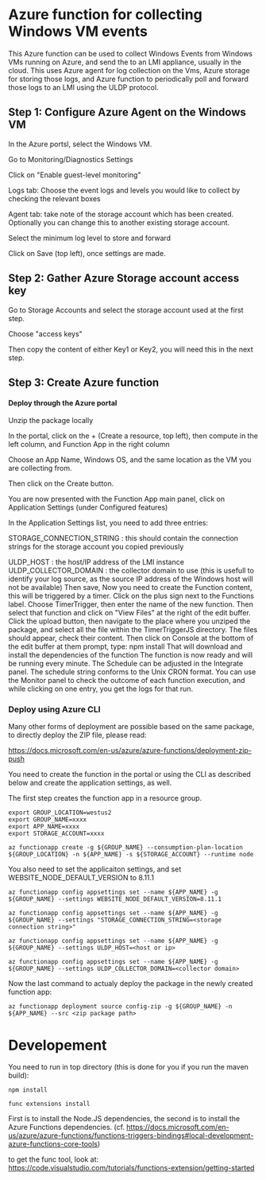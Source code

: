 # Azure function for collecting Windows VM events

This Azure function can be used to collect Windows Events from Windows VMs running on Azure, and send the to an LMI appliance, usually in the cloud.
This uses Azure agent for log collection on the Vms, Azure storage for storing those logs, and Azure function to periodically poll and forward those logs to an LMI using the ULDP protocol.

## Step 1: Configure Azure Agent on the Windows VM

In the Azure portsl, select the Windows VM.

Go to Monitoring/Diagnostics Settings

Click on "Enable guest-level monitoring"

Logs tab: Choose the event logs and levels you would like to collect by checking the relevant boxes

Agent tab: take note of the storage account which has been created. Optionally you can change this to another existing storage account.

Select the minimum log level to store and forward

Click on Save (top left), once settings are made.


## Step 2: Gather Azure Storage account access key
Go to Storage Accounts and select the storage account used at the first step.

Choose "access keys"

Then copy the content of either Key1 or Key2, you will need this in the next step.

## Step 3: Create Azure function
#### Deploy through the Azure portal
Unzip the package locally

In the portal, click on the + (Create a resource, top left), then compute in the left column, and Function App in the right column

Choose an App Name, Windows OS, and the same location as the VM you are collecting from.

Then click on the Create button.

You are now presented with the Function App main panel, click on Application Settings (under Configured features)

In the Application Settings list, you need to add three entries:

STORAGE_CONNECTION_STRING : this should contain the connection strings for the storage account you copied previously

ULDP_HOST : the host/IP address of the LMI instance
ULDP_COLLECTOR_DOMAIN : the collector domain to use (this is usefull to identify your log source, as the source IP address of the Windows host will not be available)
Then save,
Now you need to create the Function content, this will be triggered by a timer.
Click on the plus sign next to the Functions label.
Choose TimerTrigger, then enter the name of the new function.
Then select that function and click on "View Files" at the right of the edit buffer.
Click the upload button, then navigate to the place where you unziped the package, and select all the file within the TimerTriggerJS directory.
The files should appear, check their content.
Then click on Console at the bottom of the edit buffer
at them prompt, type: npm install
That will download and install the dependencies of the function
The function is now ready and will be running every minute.
The Schedule can be adjusted in the Integrate panel. The schedule string conforms to the Unix CRON format.
You can use the Monitor panel to check the outcome of each function execution, and while clicking on one entry, you get the logs for that run.

### Deploy using Azure CLI

Many other forms of deployment are possible based on the same package, to directly deploy the ZIP file, please read:

https://docs.microsoft.com/en-us/azure/azure-functions/deployment-zip-push

You need to create the function in the portal or using the CLI as described below and create the application settings, as well.

The first step creates the function app in a resource group.

```
export GROUP_LOCATION=westus2
export GROUP_NAME=xxxx
export APP_NAME=xxxx
export STORAGE_ACCOUNT=xxxx

az functionapp create -g ${GROUP_NAME} --consumption-plan-location ${GROUP_LOCATION} -n ${APP_NAME} -s ${STORAGE_ACCOUNT} --runtime node
```

You also need to set the applicaiton settings, and set WEBSITE_NODE_DEFAULT_VERSION to 8.11.1
```
az functionapp config appsettings set --name ${APP_NAME} -g ${GROUP_NAME} --settings WEBSITE_NODE_DEFAULT_VERSION=8.11.1

az functionapp config appsettings set --name ${APP_NAME} -g ${GROUP_NAME} --settings "STORAGE_CONNECTION_STRING=<storage connection string>"

az functionapp config appsettings set --name ${APP_NAME} -g ${GROUP_NAME} --settings ULDP_HOST=<host or ip>

az functionapp config appsettings set --name ${APP_NAME} -g ${GROUP_NAME} --settings ULDP_COLLECTOR_DOMAIN=<collector domain>
```

Now the last command to actualy deploy the package in the newly created function app:

```
az functionapp deployment source config-zip -g ${GROUP_NAME} -n ${APP_NAME} --src <zip package path>
```


# Developement

You need to run in top directory (this is done for you if you run the maven build):

```
npm install

func extensions install
```

First is to install the Node.JS dependencies, the second is to install the Azure Functions dependencies. (cf. https://docs.microsoft.com/en-us/azure/azure-functions/functions-triggers-bindings#local-development-azure-functions-core-tools)

to get the func tool, look at: https://code.visualstudio.com/tutorials/functions-extension/getting-started





